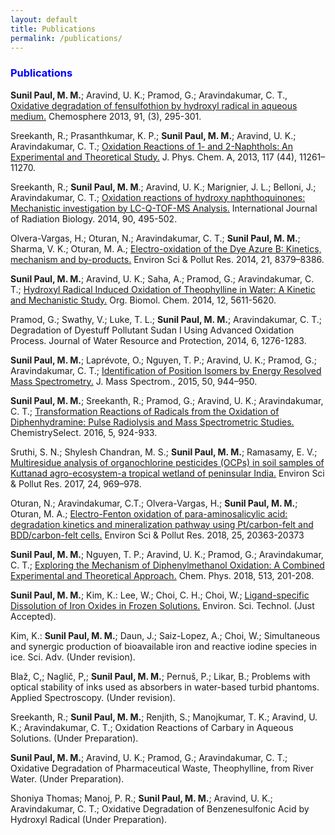 ```yaml
---
layout: default
title: Publications
permalink: /publications/
---
```


<style>
    tab1 { padding-left: 4em; }
</style>

<h3 style="color: blue; text-align: left;">Publications</h3>

<p><strong>Sunil Paul, M. M.</strong>; Aravind, U. K.; Pramod, G.; Aravindakumar, C. T., <a href="https://www.sciencedirect.com/science/article/pii/S0045653512014385?via%3Dihub" target="_blank">Oxidative degradation of fensulfothion by hydroxyl radical in aqueous medium.</a> Chemosphere 2013, 91, (3), 295-301.</p>
<p>Sreekanth, R.; Prasanthkumar, K. P.; <strong>Sunil Paul, M. M.</strong>; Aravind, U. K.; Aravindakumar, C. T.; <a href="https://pubs.acs.org/doi/abs/10.1021/jp4081355" target="_blank">Oxidation Reactions of 1- and 2-Naphthols: An Experimental and Theoretical Study.</a> J. Phys. Chem. A, 2013, 117 (44), 11261–11270.</p>
<p>Sreekanth, R.; <strong>Sunil Paul, M. M</strong>.; Aravind, U. K.; Marignier, J. L.; Belloni, J.; Aravindakumar, C. T.; <a href="http://www.tandfonline.com/doi/full/10.3109/09553002.2014.899451" target="_blank">Oxidation reactions of hydroxy naphthoquinones: Mechanistic investigation by LC-Q-TOF-MS Analysis.</a> International Journal of Radiation Biology. 2014, 90, 495-502.</p>
<p>Olvera-Vargas, H.; Oturan, N.; Aravindakumar, C. T.; <strong>Sunil Paul, M. M.</strong>; Sharma, V. K.;  Oturan, M. A.; <a href="https://link.springer.com/article/10.1007/s11356-014-2772-4" target="_blank">Electro-oxidation of the Dye Azure B: Kinetics, mechanism and by-products.</a> Environ Sci & Pollut Res. 2014, 21, 8379–8386.</p>
<p><strong>Sunil Paul, M. M.</strong>; Aravind, U. K.; Saha, A.; Pramod, G.; Aravindakumar, C. T.; <a href="http://pubs.rsc.org/-/content/articlehtml/2014/ob/c4ob00102h" target="_blank">Hydroxyl Radical Induced Oxidation of Theophylline in Water: A Kinetic and Mechanistic Study.</a> Org. Biomol. Chem. 2014, 12, 5611-5620.</p>
<p>Pramod, G.; Swathy, V.; Luke, T. L.; <strong>Sunil Paul, M. M.</strong>; Aravindakumar, C. T.; Degradation of Dyestuff Pollutant Sudan I Using Advanced Oxidation Process. Journal of Water Resource and Protection, 2014, 6, 1276-1283.</p>
<p><strong>Sunil Paul, M. M.</strong>; Laprévote, O.; Nguyen, T. P.; Aravind, U. K.; Pramod, G.; Aravindakumar, C. T.; <a href="http://onlinelibrary.wiley.com/doi/10.1002/jms.3607/full" target="_blank">Identification of Position Isomers by Energy Resolved Mass Spectrometry.</a> J. Mass Spectrom., 2015, 50, 944–950.</p>
<p><strong>Sunil Paul, M. M.</strong>; Sreekanth, R.; Pramod, G.; Aravind, U. K.; Aravindakumar, C. T.; <a href="http://onlinelibrary.wiley.com/doi/10.1002/slct.201600103/abstract" target="_blank">Transformation Reactions of Radicals from the Oxidation of Diphenhydramine: Pulse Radiolysis and Mass Spectrometric Studies.</a> ChemistrySelect. 2016, 5, 924-933.</p>
<p>Sruthi, S. N.; Shylesh Chandran, M. S.; <strong>Sunil Paul, M. M.</strong>; Ramasamy, E. V.; <a href="https://link.springer.com/article/10.1007%2Fs11356-016-7834-3" target="_blank">Multiresidue analysis of organochlorine pesticides (OCPs) in soil samples of Kuttanad agro-ecosystem-a tropical wetland of peninsular India.</a> Environ Sci & Pollut Res. 2017, 24, 969–978.</p>
<p>Oturan, N.; Aravindakumar, C.T.; Olvera-Vargas, H.; <strong>Sunil Paul, M. M.</strong>; Oturan, M. A.; <a href="https://link.springer.com/article/10.1007%2Fs11356-017-9309-6" target="_blank">Electro-Fenton oxidation of para-aminosalicylic acid: degradation kinetics and mineralization pathway using Pt/carbon-felt and BDD/carbon-felt cells.</a> Environ Sci & Pollut Res. 2018, 25, 20363-20373</p>
<p><strong>Sunil Paul, M. M.</strong>; Nguyen, T. P.; Aravind, U. K.; Pramod, G.; Aravindakumar, C. T.; <a href="https://www.sciencedirect.com/science/article/pii/S0301010418306980" target="_blank">Exploring the Mechanism of Diphenylmethanol Oxidation: A Combined Experimental and Theoretical Approach.</a> Chem. Phys. 2018, 513, 201-208.</p>
<p><strong>Sunil Paul, M. M.</strong>; Kim, K.: Lee, W.; Choi, C. H.; Choi, W.; <a href="https://pubs.acs.org/doi/10.1021/acs.est.8b04484" target="_blank">Ligand-specific Dissolution of Iron Oxides in Frozen Solutions.</a> Environ. Sci. Technol. (Just Accepted).</p>
<p>Kim, K.: <strong>Sunil Paul, M. M.</strong>; Daun, J.; Saiz-Lopez, A.; Choi, W.; Simultaneous and synergic production of bioavailable iron and reactive iodine species in ice. Sci. Adv. (Under revision).</p>
<p>Blaž, C,; Naglič, P,; <strong>Sunil Paul, M. M.</strong>; Pernuš, P.; Likar, B.; Problems with optical stability of inks used as absorbers in water-based turbid phantoms. Applied Spectroscopy. (Under revision).</p>
<p>Sreekanth, R.; <strong>Sunil Paul, M. M.</strong>; Renjith, S.; Manojkumar, T. K.; Aravind, U. K.; Aravindakumar, C. T.; Oxidation Reactions of Carbary in Aqueous Solutions. (Under Preparation).</p>
<p><strong>Sunil Paul, M. M.</strong>; Aravind, U. K.; Pramod, G.; Aravindakumar, C. T.; Oxidative Degradation of Pharmaceutical Waste, Theophylline, from River Water. (Under Preparation).</p>
<p>Shoniya Thomas; Manoj, P. R.; <strong>Sunil Paul, M. M.</strong>; Aravind, U. K.; Aravindakumar, C. T.; Oxidative Degradation of Benzenesulfonic Acid by Hydroxyl Radical (Under Preparation).</p>

